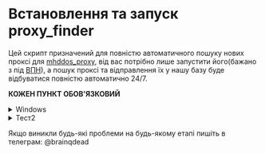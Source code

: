 # Встановлення та запуск proxy_finder

Цей скрипт призначений для повністю автоматичного пошуку нових проксі для [mhddos_proxy](https://github.com/porthole-ascend-cinnamon/mhddos_proxy), 
від вас потрібно лише запустити його(бажано з під [ВПН](https://auto-ddos.notion.site/VPN-5e45e0aadccc449e83fea45d56385b54)), а пошук проксі та відправлення їх у нашу базу 
буде відбуватися повністю автоматично 24/7.  

**КОЖЕН ПУНКТ ОБОВ'ЯЗКОВИЙ**


<details>
  <summary>Windows</summary>
  
  Тестував лише на Windows 10  
  
  текст1
</details>

<details>
  <summary>Тест2</summary>
  
  текст2
</details>


Якщо виникли будь-які проблеми на будь-якому етапі пишіть в телеграм: @brainqdead
